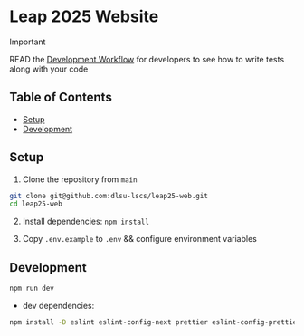 # Leap 2025 Website

> [!IMPORTANT]
> READ the [Development Workflow](#development-workflow) for developers to see how to write tests along with your code

## Table of Contents

- [Setup](#setup)
- [Development](#development)

## Setup

1. Clone the repository from `main`

```bash
git clone git@github.com:dlsu-lscs/leap25-web.git
cd leap25-web
```

2. Install dependencies: `npm install`

3. Copy `.env.example` to `.env` && configure environment variables

## Development

```bash
npm run dev
```

- dev dependencies:

```bash
npm install -D eslint eslint-config-next prettier eslint-config-prettier eslint-plugin-prettier husky lint-staged jest babel-jest @testing-library/react @testing-library/jest-dom @testing-library/user-event
```
